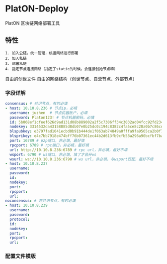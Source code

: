 # PlatON-Deploy
PlatON 区块链网络部署工具

## 特性
    1. 加入公链，统一管理，根据网络进行部署
    2. 加入私链
    3. 部署私链
    4. 指定节点连接网络（指定了static的时候，会连接创始节点嘛）
    

自由的创世文件
自由的网络结构（创世节点、自营节点、外部节点）





### 字段详解

```yml
consensus: # 共识节点，有时必填
- host: 10.10.8.236 # 节点ip，必填
  username: juzhen  # 节点机器账户，必填
  password: Platon123! # 节点机器密码，必填
  id: 5b068ef1cfeef626d9ad131d08b889002a2f5c7306ff34c3032ad04fcc92fd234d0c7272014068eb998dae2abfe9f10271ed6731963b1cf22ec944abd8fb0f9e # 节点公钥，非必填，最好不填
  nodekey: 3314532da43158885d8db07e0b25dc0c194c8382c4fa5ce8c28a0b7c86cdec16 # 节点私钥，非必填，最好不填，需要与公钥对应
  blspubkey: e3797fad1041ecbd0b91b444de1f063ab74849a0fffa9fa9565ca2b0f78a1420a036d529be9f81576bcb836653436ac0e6eb91143b2e04cb1b0dc93da3ddf893 # bls公钥，必填
  blsprikey: e4c7bb7918e474bff76b07361ec44b2d613fb9cfb58a296a90bcfbf7bace491f # bls私钥，必填
  port: 16789 # p2p端口，非必填，最好填
  rpcport: 6789 # rpc端口，非必填，最好填
  url: http://10.10.8.236:6789 # rpc url，非必填，最好不填
  wsport: 6790 # ws端口，非必填，填了才会开ws
  wsurl: ws://10.10.8.236:6790 # ws url，非必填，与wsport匹配，最好不填
- host: 10.10.8.237
  username: 
  password: 
  id: 
  nodekey: 
  port: 
  rpcport: 
  url: 
noconsensus: # 非共识节点，有时必填
- host: 10.10.8.239
  username: 
  password: 
  protocol: 
  id: 
  nodekey: 
  port: 
  rpcport: 
  url: 
  ```


### 配置文件模版

```yml




  ```